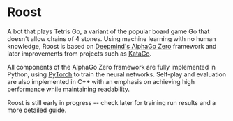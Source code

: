 # Roost

A bot that plays Tetris Go, a variant of the popular board game Go that doesn't allow chains of 4 stones. Using machine learning with no human knowledge, Roost is based on [Deepmind's AlphaGo Zero](https://deepmind.com/blog/article/alphago-zero-starting-scratch) framework and later improvements from projects such as [KataGo](https://github.com/lightvector/KataGo).

All components of the AlphaGo Zero framework are fully implemented in Python, using [PyTorch](https://pytorch.org/) to train the neural networks. Self-play and evaluation are also implemented in C++ with an emphasis on achieving high performance while maintaining readability. 

Roost is still early in progress -- check later for training run results and a more detailed guide.